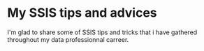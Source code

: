 # My SSIS tips and advices

I'm glad to share some of SSIS tips and tricks that i have gathered throughout my data professionnal carreer.
